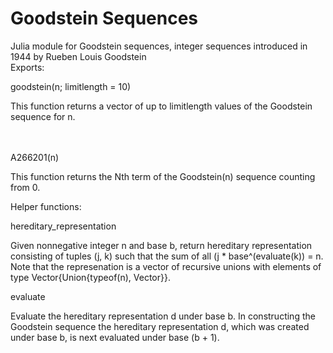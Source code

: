 # Goodstein Sequences
Julia module for Goodstein sequences, integer sequences introduced in 1944 by Rueben Louis Goodstein
<br />
Exports: 

goodstein(n; limitlength = 10)

This function returns a vector of up to limitlength values of the Goodstein sequence for n.

<br /><br />
A266201(n)

This function returns the Nth term of the Goodstein(n) sequence counting from 0.

Helper functions:

hereditary_representation

Given nonnegative integer n and base b, return hereditary representation consisting of tuples (j, k)
such that the sum of all (j * base^(evaluate(k)) = n. Note that the represenation is a vector of
recursive unions with elements of type Vector{Union{typeof(n), Vector}}.

evaluate

Evaluate the hereditary representation d under base b. In constructing the Goodstein sequence the
hereditary representation d, which was created under base b, is next evaluated under base (b + 1).



